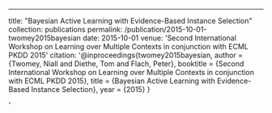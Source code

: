 ---
title: "Bayesian Active Learning with Evidence-Based Instance Selection"
collection: publications
permalink: /publication/2015-10-01-twomey2015bayesian
date: 2015-10-01
venue: 'Second International Workshop on Learning over Multiple Contexts in conjunction with ECML PKDD 2015'
citation: '@inproceedings{twomey2015bayesian,
 author = {Twomey, Niall and Diethe, Tom and Flach, Peter},
 booktitle = {Second International Workshop on Learning over Multiple Contexts in conjunction with ECML PKDD 2015},
 title = {Bayesian Active Learning with Evidence-Based Instance Selection},
 year = {2015}
}

'